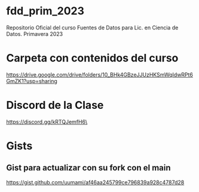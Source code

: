 # fdd_prim_2023
Repositorio Oficial del curso Fuentes de Datos para Lic. en Ciencia de Datos. Primavera 2023

# Carpeta con contenidos del curso
https://drive.google.com/drive/folders/10_BHk4GBzeJJUzHKSmWqIdwRPt6GmZK1?usp=sharing

# Discord de la Clase
https://discord.gg/kRTQJemfH6\

# Gists
## Gist para actualizar con su fork con el main
https://gist.github.com/uumami/af46aa245799ce796839a928c4787d28 
